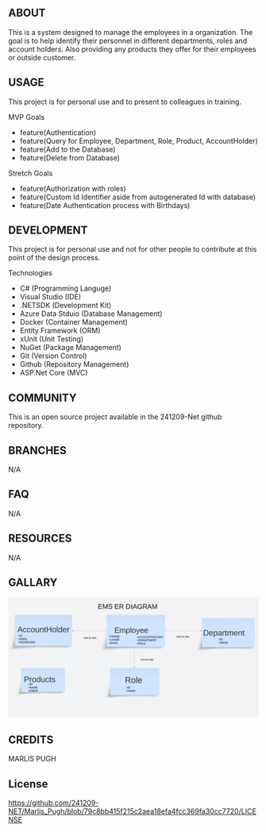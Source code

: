 ## ABOUT

This is a system designed to manage the employees in a organization. 
The goal is to help identify their personnel in different departments, roles and account holders.
Also providing any products they offer for their employees or outside customer.

## USAGE

This project is for personal use and to present to colleagues in training.

MVP Goals
- feature(Authentication)
- feature(Query for Employee, Department, Role, Product, AccountHolder)
- feature(Add to the Database)
- feature(Delete from Database)
  
Stretch Goals

- feature(Authorization with roles)
- feature(Custom Id Identifier aside from autogenerated Id with database)
- feature(Date Authentication process with Birthdays)

## DEVELOPMENT

This project is for personal use and not for other people to contribute at this point of the design process.

Technologies

- C# (Programming Languge)
- Visual Studio (IDE)
- .NETSDK (Development Kit)
- Azure Data Stduio (Database Management)
- Docker (Container Management)
- Entity Framework (ORM)
- xUnit (Unit Testing)
- NuGet (Package Management)
- Git (Version Control)
- Github (Repository Management)
- ASP.Net Core (MVC)

## COMMUNITY

This is an open source project available in the 241209-Net github repository.

## BRANCHES

N/A

## FAQ

N/A

## RESOURCES

N/A

## GALLARY

![ER Diagram](<Employee Management System.png>)

## CREDITS

MARLIS PUGH


## License

https://github.com/241209-NET/Marlis_Pugh/blob/79c8bb415f215c2aea18efa4fcc369fa30cc7720/LICENSE
